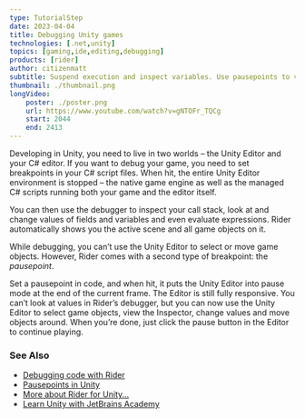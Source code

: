 ```yaml
---
type: TutorialStep
date: 2023-04-04
title: Debugging Unity games
technologies: [.net,unity]
topics: [gaming,ide,editing,debugging]
products: [rider]
author: citizenmatt
subtitle: Suspend execution and inspect variables. Use pausepoints to visually inspect your scene.
thumbnail: ./thumbnail.png
longVideo: 
    poster: ./poster.png
    url: https://www.youtube.com/watch?v=gNTOFr_TQCg
    start: 2044
    end: 2413
---
```


Developing in Unity, you need to live in two worlds – the Unity Editor and your C# editor.
If you want to debug your game, you need to set breakpoints in your C# script files.
When hit, the entire Unity Editor environment is stopped – the native game engine as well as the managed C# scripts running both your game and the editor itself.

You can then use the debugger to inspect your call stack, look at and change values of fields and variables and even evaluate expressions.
Rider automatically shows you the active scene and all game objects on it.

While debugging, you can’t use the Unity Editor to select or move game objects.
However, Rider comes with a second type of breakpoint: the *pausepoint*.

Set a pausepoint in code, and when hit, it puts the Unity Editor into pause mode at the end of the current frame.
The Editor is still fully responsive. You can’t look at values in Rider’s debugger, but you can now use the Unity Editor to select game objects,
view the Inspector, change values and move objects around. When you’re done, just click the pause button in the Editor to continue playing.

### See Also

- [Debugging code with Rider](https://www.jetbrains.com/dotnet/guide/tutorials/rider-essentials/debugging/)
- [Pausepoints in Unity](https://blog.jetbrains.com/dotnet/2020/06/11/introducing-unity-pausepoints-for-rider/)
- [More about Rider for Unity...](https://www.jetbrains.com/lp/dotnet-unity/)
- [Learn Unity with JetBrains Academy](https://hyperskill.org/tracks/36)